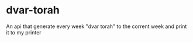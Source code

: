# dvar-torah
An api that generate every week "dvar torah" to the corrent week and print it to my printer
